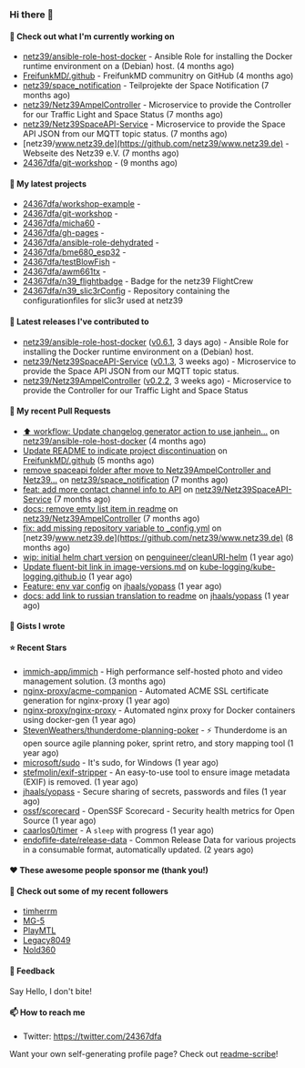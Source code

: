 ### Hi there 👋

#### 👷 Check out what I'm currently working on

- [netz39/ansible-role-host-docker](https://github.com/netz39/ansible-role-host-docker) - Ansible Role for installing the Docker runtime environment on a (Debian) host. (4 months ago)
- [FreifunkMD/.github](https://github.com/FreifunkMD/.github) - FreifunkMD communitry on GitHub (4 months ago)
- [netz39/space_notification](https://github.com/netz39/space_notification) - Teilprojekte der Space Notification (7 months ago)
- [netz39/Netz39AmpelController](https://github.com/netz39/Netz39AmpelController) - Microservice to provide the Controller for our Traffic Light and Space Status (7 months ago)
- [netz39/Netz39SpaceAPI-Service](https://github.com/netz39/Netz39SpaceAPI-Service) - Microservice to provide the Space API JSON from our MQTT topic status. (7 months ago)
- [netz39/www.netz39.de](https://github.com/netz39/www.netz39.de) - Webseite des Netz39 e.V. (7 months ago)
- [24367dfa/git-workshop](https://github.com/24367dfa/git-workshop) -  (9 months ago)

#### 🌱 My latest projects

- [24367dfa/workshop-example](https://github.com/24367dfa/workshop-example) - 
- [24367dfa/git-workshop](https://github.com/24367dfa/git-workshop) - 
- [24367dfa/micha60](https://github.com/24367dfa/micha60) - 
- [24367dfa/gh-pages](https://github.com/24367dfa/gh-pages) - 
- [24367dfa/ansible-role-dehydrated](https://github.com/24367dfa/ansible-role-dehydrated) - 
- [24367dfa/bme680_esp32](https://github.com/24367dfa/bme680_esp32) - 
- [24367dfa/testBlowFish](https://github.com/24367dfa/testBlowFish) - 
- [24367dfa/awm661tx](https://github.com/24367dfa/awm661tx) - 
- [24367dfa/n39_flightbadge](https://github.com/24367dfa/n39_flightbadge) - Badge for the netz39 FlightCrew
- [24367dfa/n39_slic3rConfig](https://github.com/24367dfa/n39_slic3rConfig) - Repository containing the configurationfiles for slic3r used at netz39

#### 🔭 Latest releases I've contributed to

- [netz39/ansible-role-host-docker](https://github.com/netz39/ansible-role-host-docker) ([v0.6.1](https://github.com/netz39/ansible-role-host-docker/releases/tag/v0.6.1), 3 days ago) - Ansible Role for installing the Docker runtime environment on a (Debian) host.
- [netz39/Netz39SpaceAPI-Service](https://github.com/netz39/Netz39SpaceAPI-Service) ([v0.1.3](https://github.com/netz39/Netz39SpaceAPI-Service/releases/tag/v0.1.3), 3 weeks ago) - Microservice to provide the Space API JSON from our MQTT topic status.
- [netz39/Netz39AmpelController](https://github.com/netz39/Netz39AmpelController) ([v0.2.2](https://github.com/netz39/Netz39AmpelController/releases/tag/v0.2.2), 3 weeks ago) - Microservice to provide the Controller for our Traffic Light and Space Status

#### 🔨 My recent Pull Requests

- [:arrow_up: workflow: Update changelog generator action to use janhein…](https://github.com/netz39/ansible-role-host-docker/pull/15) on [netz39/ansible-role-host-docker](https://github.com/netz39/ansible-role-host-docker) (4 months ago)
- [Update README to indicate project discontinuation](https://github.com/FreifunkMD/.github/pull/45) on [FreifunkMD/.github](https://github.com/FreifunkMD/.github) (5 months ago)
- [remove spaceapi folder after move to Netz39AmpelController and Netz39…](https://github.com/netz39/space_notification/pull/20) on [netz39/space_notification](https://github.com/netz39/space_notification) (7 months ago)
- [feat: add more contact channel info to API](https://github.com/netz39/Netz39SpaceAPI-Service/pull/5) on [netz39/Netz39SpaceAPI-Service](https://github.com/netz39/Netz39SpaceAPI-Service) (7 months ago)
- [docs: remove emty list item in readme](https://github.com/netz39/Netz39AmpelController/pull/3) on [netz39/Netz39AmpelController](https://github.com/netz39/Netz39AmpelController) (7 months ago)
- [fix: add missing repository variable to _config,yml](https://github.com/netz39/www.netz39.de/pull/138) on [netz39/www.netz39.de](https://github.com/netz39/www.netz39.de) (8 months ago)
- [wip: initial helm chart version](https://github.com/penguineer/cleanURI-helm/pull/3) on [penguineer/cleanURI-helm](https://github.com/penguineer/cleanURI-helm) (1 year ago)
- [Update fluent-bit link in image-versions.md](https://github.com/kube-logging/kube-logging.github.io/pull/225) on [kube-logging/kube-logging.github.io](https://github.com/kube-logging/kube-logging.github.io) (1 year ago)
- [Feature: env var config](https://github.com/jhaals/yopass/pull/2143) on [jhaals/yopass](https://github.com/jhaals/yopass) (1 year ago)
- [docs: add link to russian translation to readme](https://github.com/jhaals/yopass/pull/2142) on [jhaals/yopass](https://github.com/jhaals/yopass) (1 year ago)

#### 📓 Gists I wrote


#### ⭐ Recent Stars

- [immich-app/immich](https://github.com/immich-app/immich) - High performance self-hosted photo and video management solution. (3 months ago)
- [nginx-proxy/acme-companion](https://github.com/nginx-proxy/acme-companion) - Automated ACME SSL certificate generation for nginx-proxy (1 year ago)
- [nginx-proxy/nginx-proxy](https://github.com/nginx-proxy/nginx-proxy) - Automated nginx proxy for Docker containers using docker-gen (1 year ago)
- [StevenWeathers/thunderdome-planning-poker](https://github.com/StevenWeathers/thunderdome-planning-poker) - ⚡ Thunderdome is an open source agile planning poker, sprint retro, and story mapping tool (1 year ago)
- [microsoft/sudo](https://github.com/microsoft/sudo) - It&#39;s sudo, for Windows (1 year ago)
- [stefmolin/exif-stripper](https://github.com/stefmolin/exif-stripper) - An easy-to-use tool to ensure image metadata (EXIF) is removed. (1 year ago)
- [jhaals/yopass](https://github.com/jhaals/yopass) - Secure sharing of secrets, passwords and files  (1 year ago)
- [ossf/scorecard](https://github.com/ossf/scorecard) - OpenSSF Scorecard - Security health metrics for Open Source (1 year ago)
- [caarlos0/timer](https://github.com/caarlos0/timer) - A `sleep` with progress (1 year ago)
- [endoflife-date/release-data](https://github.com/endoflife-date/release-data) - Common Release Data for various projects in a consumable format, automatically updated. (2 years ago)

#### ❤️ These awesome people sponsor me (thank you!)


#### 👯 Check out some of my recent followers

- [timherrm](https://github.com/timherrm)
- [MG-5](https://github.com/MG-5)
- [PlayMTL](https://github.com/PlayMTL)
- [Legacy8049](https://github.com/Legacy8049)
- [Nold360](https://github.com/Nold360)

#### 💬 Feedback

Say Hello, I don't bite!

#### 📫 How to reach me

- Twitter: https://twitter.com/24367dfa

Want your own self-generating profile page? Check out [readme-scribe](https://github.com/muesli/readme-scribe)!